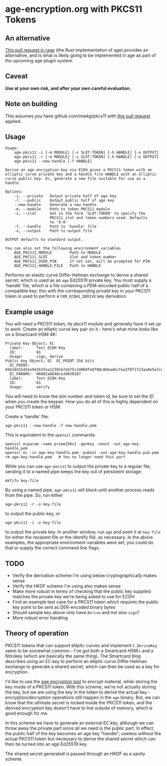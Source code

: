 # age-encryption.org with PKCS11 Tokens

## An alternative

[This pull request in rage](https://github.com/str4d/rage/pull/25) (the Rust
implementation of age) provides an alternative, and is what is likely going
to be implemented in age as part of the upcoming age plugin system.

## Caveat

**Use at your own risk, and after your own careful evaluation.**

## Note on building

This assumes you have github.com/miekg/pkcs11 with [this pull request](https://github.com/miekg/pkcs11/pull/128)
applied.

## Usage

```
Usage:
    age-pkcs11 -i [-m MODULE] [-s SLOT:TOKEN] [-h HANDLE] [-o OUTPUT]
    age-pkcs11 -r [-m MODULE] [-s SLOT:TOKEN] [-h HANDLE] [-o OUTPUT]
    age-pkcs11 --new-handle [-f HANDLE]

Derive an age encryption key via ECDH given a PKCS11 token with an
elliptic curve private key and a handle file HANDLE with an elliptic
curve public key. Or, generate a new file suitable for use as a handle.

Options:
    -i, --private   Output private half of age key
    -r, --public    Output public half of age key
    --new-handle    Generate a new handle
    -m, --module    Path to token PKCS11 module
    -s, --slot      Set in the form 'SLOT:TOKEN' to specify the 
                    PKCS11 slot and token numbers used. Defaults
                    to '0:0'
    -f, --handle    Path to 'handle' file
    -o, --output    Path to output file

OUTPUT defaults to standard output.

You can also set the following environment variables
    AGE_PKCS11_MODULE        Path to MODULE
    AGE_PKCS11_SLOT          Slot and token number
    AGE_PKCS11_USER_PIN      If not set, will be prompted for PIN
    AGE_PKCS11_HANDLE_FILE   Path to HANDLE
```

Performs an elastic curve Diffie-Hellman exchange to derive a shared
secret, which is used as an `age` Ed25519 private key. You must
supply a 'handle' file, which is a file containing a PEM-encoded
public half of a compatible key; this with the corresponding private
key in your PKCS11 token is used to perform a `CKM_ECDH1_DERIVE`
key derivation.

## Example usage

You will need a PKCS11 token, its pkcs11 module and generally have it
set up to work. Create an elliptic curve key pair on it - here's what
mine looks like on a Smartcard-HSM 4K:

```
Private Key Object; EC
  label:      Test ECDH Key
  ID:         01
  Usage:      sign, derive
Public Key Object; EC  EC_POINT 256 bits
  EC_POINT:   04410415dd1e942b3fea12381b7ab75c14060fe8f80c8bbad6cfea3f071f23aa8e5a7ce77d571117f9dd10d28112fb8bff032f343a73c0e989188d51685f5ccf396408
  EC_PARAMS:  06082a8648ce3d030107
  label:      Test ECDH Key
  ID:         01
  Usage:      verify
```

You will need to know the slot number and token id, be sure to set the
ID when you create the keypair. How you do all of this is highly 
dependent on your PKCS11 token or HSM.

Create a 'handle' file:

```
age-pkcs11 --new-handle -f new-handle.pem
```

This is equivalent to the `openssl` commands:
```
openssl ecparam -name prime256v1 -genkey -noout -out age-key-handle.pem
openssl ec -in age-key-handle.pem -pubout -out age-key-handle.pub.pem
rm age-key-handle.pem   # You no longer need this part
```

While you can use `age-pkcs11` to output the private key to a regular 
file, sending it to a named pipe keeps the key out of persistent storage:

```
mkfifo key-file
```

By using a named pipe, `age-pkcs11` will block until another process
reads from the pipe. So, run either

```
age-pkcs11 -r -o key-file
```

to output the public key, or

```
age-pkcs11 -i -o key-file
```

to output the private key. In another window, run `age` and point it at
`key-file` for either the recipient file or the identify file, as
necessary. In the above examples, the appropriate environment variables
were set, you could do that or supply the correct command line flags.

## TODO

 * Verify the derivation scheme I'm using below cryptographically
   makes sense
 * Verify the HKDF scheme I'm using also makes sense
 * Make more robust in terms of checking that the public key supplied
   matches the private key we're being asked to use for ECDH
 * Find an example test case for a PKCS11 token which requires the
   public key point to be sent as DER-encoded binary bytes
 * Should sample key above only have `derive` and not also `sign`?
 * More robust error handling

## Theory of operation

PKCS11 tokens that can support elliptic curves and implement 
`C_DeriveKey` seem to be somewhat common - I've got both a 
Smartcard-HSM+ and a Nitrokey (which are basically the same thing).
The Smartcard blog describes using an EC key to perform an
elliptic curve Diffie-Hellman exchange to generate a shared 
secret, which can then be used as a key for encryption. 

I'd like to use the [age encryption tool](https://age-encryption.org)
to encrypt material, while storing the key inside of a PKCS11 token.
With this scheme, we're not actually storing the key, but we are
using the key in the token to derive the actual key - encryption/decryption
operations still happen in the `age` binary. But, we can know that 
the ultimate secret is locked inside the PKCS11 token, and the derived
encryption key doesn't have to live outside of memory, which is good
enough for me. 

In this scheme we have to generate an external EC key, although we can
throw away the private part since all we need is the public part. In
effect, the public half of the key becomes an age key "handle"; useless
without the actual PKCS11 token but necessary to derive the shared
secret which can then be turned into an age Ed25519 key. 

The shared secret generated is passed through an HKDF as a sanity scheme.

